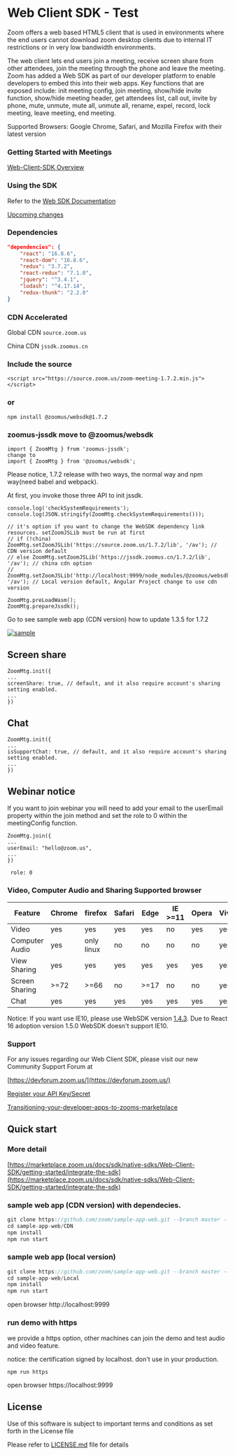 # Web Client SDK - Test

Zoom offers a web based HTML5 client that is used in environments where the end users cannot download zoom desktop clients due to internal IT restrictions or in very low bandwidth environments. 

The web client lets end users join a meeting, receive screen share from other attendees, join the meeting through the phone and leave the meeting. Zoom has added a Web SDK as part of our developer platform to enable developers to embed this into their web apps. Key functions that are exposed include: init meeting config, join meeting, show/hide invite function, show/hide meeting header, get attendees list, call out, invite by phone, mute, unmute, mute all, unmute all, rename, expel, record, lock meeting, leave meeting, end meeting.

Supported Browsers: Google Chrome, Safari, and Mozilla Firefox with their latest version

### Getting Started with Meetings
[Web-Client-SDK Overview](https://marketplace.zoom.us/docs/sdk/native-sdks/Web-Client-SDK/overview)

### Using the SDK

Refer to the [Web SDK Documentation](https://marketplace.zoom.us/docs/sdk/native-sdks/Web-Client-SDK/api-reference)

[Upcoming changes](https://marketplace.zoom.us/docs/guides/getting-started/stay-up-to-date/upcoming-changes/web-sdk)

### Dependencies

```package.json
"dependencies": {
	"react": "16.8.6",
	"react-dom": "16.8.6",
	"redux": "3.7.2",
	"react-redux": "7.1.0",
	"jquery": "^3.4.1",
	"lodash": "^4.17.14",
	"redux-thunk": "2.2.0"
}
```
### CDN Accelerated

Global CDN ```source.zoom.us```

China CDN ```jssdk.zoomus.cn```

### Include the source

```
<script src="https://source.zoom.us/zoom-meeting-1.7.2.min.js"></script>
```
### or

```
npm install @zoomus/websdk@1.7.2
```
### zoomus-jssdk move to @zoomus/websdk
```
import { ZoomMtg } from 'zoomus-jssdk';
change to 
import { ZoomMtg } from '@zoomus/websdk';
```
Please notice, 1.7.2 release with two ways, the normal way and npm way(need babel and webpack).

At first, you invoke those three API to init jssdk.
```
console.log('checkSystemRequirements');
console.log(JSON.stringify(ZoomMtg.checkSystemRequirements()));

// it's option if you want to change the WebSDK dependency link resources. setZoomJSLib must be run at first
// if (!china) ZoomMtg.setZoomJSLib('https://source.zoom.us/1.7.2/lib', '/av'); // CDN version default
// else ZoomMtg.setZoomJSLib('https://jssdk.zoomus.cn/1.7.2/lib', '/av'); // china cdn option 
// ZoomMtg.setZoomJSLib('http://localhost:9999/node_modules/@zoomus/websdk/dist/lib', '/av'); // Local version default, Angular Project change to use cdn version

ZoomMtg.preLoadWasm();
ZoomMtg.prepareJssdk();
```
Go to see sample web app (CDN version) how to update 1.3.5 for 1.7.2


[![sample](https://zoom.github.io/sample-app-web/img/participent-joined-meeting.png)]()

## Screen share
```
ZoomMtg.init({
...
screenShare: true, // default, and it also require account's sharing setting enabled.
...    
})
```

## Chat
```
ZoomMtg.init({
...
isSupportChat: true, // default, and it also require account's sharing setting enabled.
...    
})
```

## Webinar notice
If you want to join webinar you will need to add your email to the userEmail property within the join method and set the role to 0 within the meetingConfig function. 

```
ZoomMtg.join({
...
userEmail: "hello@zoom.us",
...    
})
 ```
 ```
  role: 0
 ```
          

### Video, Computer Audio and Sharing Supported browser
Feature | Chrome | firefox | Safari | Edge | IE >=11 | Opera | Vivaldi | Edge(Chromium)
------------ | ------------- | ------------ | ------------- | ------------ |  ------------- | ------------ | ------------ | ------------
Video | yes| yes | yes | yes | no | yes | yes | yes
Computer Audio | yes | only linux | no | no | no | no | yes | yes
View Sharing | yes | yes | yes | yes | yes| yes | yes | yes
Screen Sharing | >=72 | >=66 | no | >=17 | no | no | yes | yes
Chat | yes | yes | yes | yes | yes | yes | yes | yes | yes

Notice: If you want use IE10, please use WebSDK version [1.4.3](https://github.com/zoom/sample-app-web/blob/master/CDN/ie10.html). Due to React 16 adoption version 1.5.0 WebSDK doesn't support IE10. 

### Support
For any issues regarding our Web Client SDK, please visit our new Community Support Forum at

[https://devforum.zoom.us/](https://devforum.zoom.us/)

[Register your API Key/Secret](https://marketplace.zoom.us/docs/sdk/native-sdks/Web-Client-SDK/getting-started/prerequisites)

[Transitioning-your-developer-apps-to-zooms-marketplace](https://medium.com/zoom-developer-blog/transitioning-your-developer-apps-to-zooms-marketplace-6a8de3386716)


## Quick start
### More detail 
[https://marketplace.zoom.us/docs/sdk/native-sdks/Web-Client-SDK/getting-started/integrate-the-sdk](https://marketplace.zoom.us/docs/sdk/native-sdks/Web-Client-SDK/getting-started/integrate-the-sdk)

###  sample web app (CDN version) with dependecies.

```javascript
git clone https://github.com/zoom/sample-app-web.git --branch master --depth 1
cd sample-app-web/CDN
npm install
npm run start
```

### sample web app (local version)
```javascript
git clone https://github.com/zoom/sample-app-web.git --branch master --depth 1
cd sample-app-web/Local
npm install
npm run start
```

open browser http://localhost:9999

### run demo with https
we provide a https option, other machines can join the demo and test audio and video feature.

notice: the certification signed by localhost. don't use in your production.

```
npm run https
```
open browser https://localhost:9999

## License

Use of this software is subject to important terms and conditions as set forth in the License file

Please refer to [LICENSE.md](LICENSE.md) file for details
